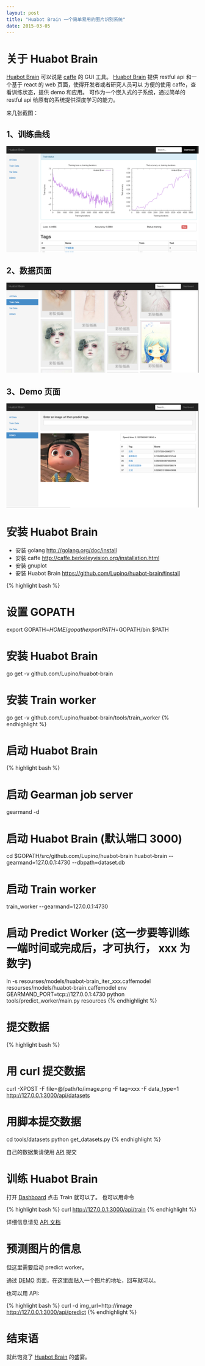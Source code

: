 ```yaml
---
layout: post
title: "Huabot Brain 一个简单易用的图片识别系统"
date: 2015-03-05
---
```


关于 Huabot Brain
================

[Huabot Brain](https://github.com/Lupino/huabot-brain/) 可以说是 [caffe](http://caffe.berkeleyvision.org/) 的 GUI 工具。
[Huabot Brain](https://github.com/Lupino/huabot-brain/) 提供 restful api 和一个基于 react 的 web 页面，使得开发者或者研究人员可以
方便的使用 caffe，查看训练状态，提供 demo 和应用。
可作为一个嵌入式的子系统，通过简单的 restful api 给原有的系统提供深度学习的能力。

来几张截图：

1、训练曲线
---------
![训练曲线](/images/train-line.png)

2、数据页面
---------
![](/images/huabot-brain-waterfal.png)

3、Demo 页面
---------------
![](/images/huabot-brain-demo.png)

安装 Huabot Brain
================

* 安装 golang <http://golang.org/doc/install>
* 安装 caffe <http://caffe.berkeleyvision.org/installation.html>
* 安装 gnuplot
* 安装 Huabot Brain <https://github.com/Lupino/huabot-brain#install>

{% highlight bash %}
# 设置 GOPATH
export GOPATH=$HOME/gopath
export PATH=$GOPATH/bin:$PATH

# 安装 Huabot Brain
go get -v github.com/Lupino/huabot-brain
# 安装 Train worker
go get -v github.com/Lupino/huabot-brain/tools/train_worker
{% endhighlight %}

启动 Huabot Brain
================

{% highlight bash %}
# 启动 Gearman job server
gearmand -d

# 启动 Huabot Brain (默认端口 3000)
cd $GOPATH/src/github.com/Lupino/huabot-brain
huabot-brain --gearmand=127.0.0.1:4730 --dbpath=dataset.db

# 启动 Train worker
train_worker --gearmand=127.0.0.1:4730

# 启动 Predict Worker (这一步要等训练一端时间或完成后，才可执行， xxx 为数字)
ln -s resourses/models/huabot-brain_iter_xxx.caffemodel resourses/models/huabot-brain.caffemodel
env GEARMAND_PORT=tcp://127.0.0.1:4730 python tools/predict_worker/main.py resources
{% endhighlight %}

提交数据
=======

{% highlight bash %}
# 用 curl 提交数据
curl -XPOST -F file=@/path/to/image.png -F tag=xxx -F data_type=1 http://127.0.0.1:3000/api/datasets

# 用脚本提交数据
cd tools/datasets
python get_datasets.py
{% endhighlight %}

自己的数据集请使用 [API](https://github.com/Lupino/huabot-brain/blob/master/API.md) 提交

训练 Huabot Brain
================

打开 [Dashboard](http://127.0.0.1:3000/#/dashboard) 点击 Train 就可以了。
也可以用命令

{% highlight bash %}
curl http://127.0.0.1:3000/api/train
{% endhighlight %}

详细信息请见 [API 文档](https://github.com/Lupino/huabot-brain/blob/master/API.md)

预测图片的信息
===========

但这里需要启动 predict worker。

通过 [DEMO](http://127.0.0.1:3000/#/demo) 页面，在这里面贴入一个图片的地址，回车就可以。

也可以用 API:

{% highlight bash %}
curl -d img_url=http://image http://127.0.0.1:3000/api/predict
{% endhighlight %}

结束语
=====

就此饱览了 [Huabot Brain](https://github.com/Lupino/huabot-brain/) 的盛宴。
